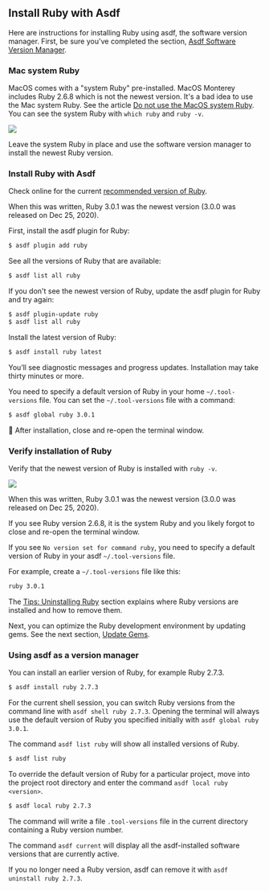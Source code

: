 ## Install Ruby with Asdf

Here are instructions for installing Ruby using asdf, the software version manager. First, be sure you've completed the section, [Asdf Software Version Manager](/ruby/5.html).

### Mac system Ruby

MacOS comes with a "system Ruby" pre-installed. MacOS Monterey includes Ruby 2.6.8 which is not the newest version. It's a bad idea to use the Mac system Ruby. See the article [Do not use the MacOS system Ruby](/faq/do-not-use-mac-system-ruby/index.html). You can see the system Ruby with `which ruby` and `ruby -v`.

![](/assets/images/ruby/macos-system-ruby.png)

Leave the system Ruby in place and use the software version manager to install the newest Ruby version.

### Install Ruby with Asdf

Check online for the current [recommended version of Ruby](http://www.ruby-lang.org/en/downloads/).

When this was written, Ruby 3.0.1 was the newest version (3.0.0 was released on Dec 25, 2020).

First, install the asdf plugin for Ruby:

```bash
$ asdf plugin add ruby
```

See all the versions of Ruby that are available:

```bash
$ asdf list all ruby
```

If you don't see the newest version of Ruby, update the asdf plugin for Ruby and try again:

```bash
$ asdf plugin-update ruby
$ asdf list all ruby
```

Install the latest version of Ruby:

```bash
$ asdf install ruby latest
```

You’ll see diagnostic messages and progress updates. Installation may take thirty minutes or more.

You need to specify a default version of Ruby in your home `~/.tool-versions` file. You can set the `~/.tool-versions` file with a command:

```bash
$ asdf global ruby 3.0.1
```

🚩 After installation, close and re-open the terminal window.

### Verify installation of Ruby

Verify that the newest version of Ruby is installed with `ruby -v`.

![](/assets/images/ruby/verify-ruby-install.png)

When this was written, Ruby 3.0.1 was the newest version (3.0.0 was released on Dec 25, 2020).

If you see Ruby version 2.6.8, it is the system Ruby and you likely forgot to close and re-open the terminal window.

If you see `No version set for command ruby`, you need to specify a default version of Ruby in your asdf `~/.tool-versions` file.

For example, create a `~/.tool-versions` file like this:

```bash
ruby 3.0.1
```

The [Tips: Uninstalling Ruby](/ruby/9.html) section explains where Ruby versions are installed and how to remove them.

Next, you can optimize the Ruby development environment by updating gems. See the next section, [Update Gems](/ruby/7.html).

### Using asdf as a version manager

You can install an earlier version of Ruby, for example Ruby 2.7.3.

```bash
$ asdf install ruby 2.7.3
```

For the current shell session, you can switch Ruby versions from the command line with `asdf shell ruby 2.7.3`. Opening the terminal will always use the default version of Ruby you specified initially with `asdf global ruby 3.0.1`.

The command `asdf list ruby` will show all installed versions of Ruby.

```bash
$ asdf list ruby
```

To override the default version of Ruby for a particular project, move into the project root directory and enter the command `asdf local ruby <version>`.

```bash
$ asdf local ruby 2.7.3
```

The command will write a file `.tool-versions` file in the current directory containing a Ruby version number.

The command `asdf current` will display all the asdf-installed software versions that are currently active.

If you no longer need a Ruby version, asdf can remove it with `asdf uninstall ruby 2.7.3`.

